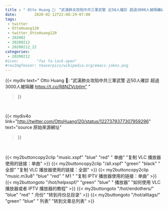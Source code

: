 ```yaml
---
title : " Otto Huang : “武漢肺炎攻陷中共三軍武警 近50人確診 超過3000人被隔離&#10;https://t.co/R8NZVcbtIm”  "
date:        2020-02-12T22:08:29-07:00
tags:
 - twitter
 - OttoHuang120
 - twitter_OttoHuang120
 - 202002
 - 20200212
 - 20200212_22
categories:
 - 20200212
#icon:        "fas fa-lock-open"
#resImgTeaser: teaserpics/wikipedia.org/emacs-jokes.png
---
```


{{< mydiv text=" Otto Huang : “武漢肺炎攻陷中共三軍武警 近50人確診 超過3000人被隔離&#10;https://t.co/R8NZVcbtIm”  "
>}}
<br>






{{< mydiv4o link="http://twitter.com/OttoHuang120/status/1227379377307959296"
text="source 原始來源網址"
>}}


<br>



{{< my2buttoncopy2clip "music.xspf"        "blue"   "red"    " 单曲"  "复制 VLC 播放器使用的链接：单曲" >}} {{< my2buttoncopy2clip "/all.xspf"         "green"  "black"  " 全部"  "复制 VLC 播放器使用的链接：全部" >}} {{< my2buttoncopy2clip "music.m3u8"        "blue"   "red"    " M1 "    "复制 IPTV 播放器使用的链接：单曲" >}} {{< my2buttongoto      "/hot/helpxspf/"    "green"  "blue"   " 播放器" "如何使用 VLC 播放器或者 IPTV 播放器的教程" >}} {{< my2buttongoto      "/hot/endothers/"   "blue"   "red"    " 月份"   "转到月份总目录" >}} {{< my2buttongoto      "/hot/alltags/"     "green"  "blue"   " 列表"   "转到文章总列表" >}} 

